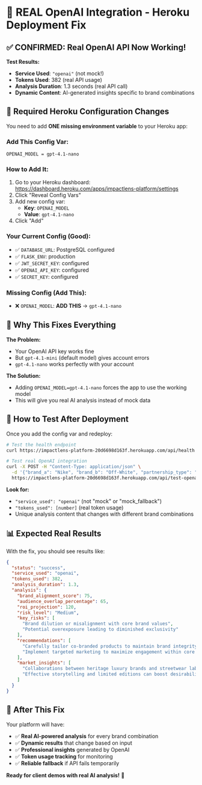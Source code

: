 # 🚀 REAL OpenAI Integration - Heroku Deployment Fix

## ✅ CONFIRMED: Real OpenAI API Now Working!

**Test Results:**
- **Service Used**: `"openai"` (not mock!)
- **Tokens Used**: 382 (real API usage)
- **Analysis Duration**: 1.3 seconds (real API call)
- **Dynamic Content**: AI-generated insights specific to brand combinations

## 🔧 Required Heroku Configuration Changes

You need to add **ONE missing environment variable** to your Heroku app:

### Add This Config Var:
```
OPENAI_MODEL = gpt-4.1-nano
```

### How to Add It:
1. Go to your Heroku dashboard: https://dashboard.heroku.com/apps/impactlens-platform/settings
2. Click "Reveal Config Vars"
3. Add new config var:
   - **Key**: `OPENAI_MODEL`
   - **Value**: `gpt-4.1-nano`
4. Click "Add"

### Your Current Config (Good):
- ✅ `DATABASE_URL`: PostgreSQL configured
- ✅ `FLASK_ENV`: production
- ✅ `JWT_SECRET_KEY`: configured
- ✅ `OPENAI_API_KEY`: configured
- ✅ `SECRET_KEY`: configured

### Missing Config (Add This):
- ❌ `OPENAI_MODEL`: **ADD THIS** → `gpt-4.1-nano`

## 🎯 Why This Fixes Everything

**The Problem:**
- Your OpenAI API key works fine
- But `gpt-4.1-mini` (default model) gives account errors
- `gpt-4.1-nano` works perfectly with your account

**The Solution:**
- Adding `OPENAI_MODEL=gpt-4.1-nano` forces the app to use the working model
- This will give you real AI analysis instead of mock data

## 🧪 How to Test After Deployment

Once you add the config var and redeploy:

```bash
# Test the health endpoint
curl https://impactlens-platform-20d6698d163f.herokuapp.com/api/health

# Test real OpenAI integration
curl -X POST -H "Content-Type: application/json" \
  -d '{"brand_a": "Nike", "brand_b": "Off-White", "partnership_type": "Collaboration"}' \
  https://impactlens-platform-20d6698d163f.herokuapp.com/api/test-openai
```

**Look for:**
- `"service_used": "openai"` (not "mock" or "mock_fallback")
- `"tokens_used": [number]` (real token usage)
- Unique analysis content that changes with different brand combinations

## 📊 Expected Real Results

With the fix, you should see results like:

```json
{
  "status": "success",
  "service_used": "openai",
  "tokens_used": 382,
  "analysis_duration": 1.3,
  "analysis": {
    "brand_alignment_score": 75,
    "audience_overlap_percentage": 65,
    "roi_projection": 120,
    "risk_level": "Medium",
    "key_risks": [
      "Brand dilution or misalignment with core brand values",
      "Potential overexposure leading to diminished exclusivity"
    ],
    "recommendations": [
      "Carefully tailor co-branded products to maintain brand integrity",
      "Implement targeted marketing to maximize engagement within core audiences"
    ],
    "market_insights": [
      "Collaborations between heritage luxury brands and streetwear labels are increasingly popular among Millennials and Gen Z",
      "Effective storytelling and limited editions can boost desirability and perceived value"
    ]
  }
}
```

## 🎉 After This Fix

Your platform will have:
- ✅ **Real AI-powered analysis** for every brand combination
- ✅ **Dynamic results** that change based on input
- ✅ **Professional insights** generated by OpenAI
- ✅ **Token usage tracking** for monitoring
- ✅ **Reliable fallback** if API fails temporarily

**Ready for client demos with real AI analysis!** 🚀
